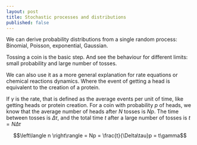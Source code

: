 ```yaml
---
layout: post
title: Stochastic processes and distributions
published: false
---
```

We can derive probability distributions from a single random process: Binomial, Poisson, exponential, Gaussian.

Tossing a coin is the basic step. And see the behaviour 
for different limits: small probability and large number of tosses.

We can also use it as a more general explanation for rate equations or chemical reactions dynamics. Where
the event of getting a head is equivalent to the creation of a protein.

If $\gamma$ is the rate, that is defined as the average events per unit of time, like getting heads or protein creation.
For a coin with probability $p$ of heads, we know that the average number of heads after $N$ tosses is $Np$.
The time between tosses is $\Delta\tau$, and the total time $t$ after a large number of tosses is $t=N\Delta\tau$

$$\left\langle n \right\rangle = Np = \frac{t}{\Delta\tau}p = t\gamma$$
